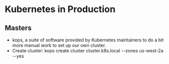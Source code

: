 # Kubernetes in Production
## Masters
- kops, a suite of software provided by Kubernetes maintainers to do a bit more manual work to set up our own cluster.
- Create cluster: kops create cluster cluster.k8s.local --zones us-west-2a --yes

